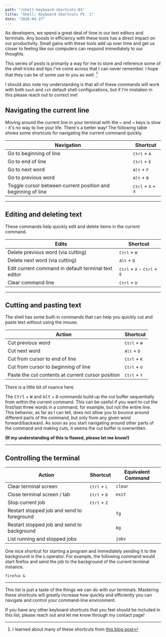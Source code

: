 ```yaml
---
path: "/shell-keyboard-shortcuts-01"
title: "Shell: Keyboard Shortcuts Pt. 1"
date: "2020-04-27"
---
```


As developers, we spend a great deal of time in our text editors and terminals. Any boosts in efficiency with these tools has a direct impact on our productivity. Small gains with these tools add up over time and get us closer to feeling like our computers can respond immediately to our thoughts.

This series of posts is primarily a way for me to store and reference some of the shell tricks and tips I've come across that I can never remember. I hope that they can be of some use to you as well. [^1] 

I should also note my understanding is that all of these commands will work with both `bash` and `zsh` default shell configurations, but if I'm mistaken in this please reach out to correct me!

[^1]: I learned about many of these shortcuts from [this blog post](https://blog.balthazar-rouberol.com/shell-productivity-tips-and-tricks.html)

## Navigating the current line

Moving around the current line in your terminal with the <kbd>←</kbd> and <kbd>→</kbd> keys is slow - it's no way to live your life. There's a better way! The following table shows some shortcuts for navigating the current command quickly.

| Navigation                                                   | Shortcut                                      |
| ------------------------------------------------------------ | --------------------------------------------- |
| Go to beginning of line                                      | <kbd>Ctrl</kbd> + <kbd>A</kbd>                |
| Go to end of line                                            | <kbd>Ctrl</kbd> + <kbd>E</kbd>                |
| Go to next word                                              | <kbd>Alt</kbd> + <kbd>F</kbd>                 |
| Go to previous word                                          | <kbd>Alt</kbd> + <kbd>B</kbd>                 |
| Toggle cursor between current position and beginning of line | <kbd>Ctrl</kbd> + <kbd>X</kbd> + <kbd>X</kbd> |

------

## Editing and deleting text

These commands help quickly edit and delete items in the current command.

| Edits                                                | Shortcut                                                        |
| ---------------------------------------------------- | --------------------------------------------------------------- |
| Delete previous word (via cutting)                   | <kbd>Ctrl</kbd> + <kbd>W</kbd>                                  |
| Delete next word (via cutting)                       | <kbd>Alt</kbd> + <kbd>D</kbd>                                   |
| Edit current command in default terminal text editor | <kbd>Ctrl</kbd> + <kbd>X</kbd> - <kbd>Ctrl</kbd> + <kbd>E</kbd> |
| Clear command line                                   | <kbd>Ctrl</kbd> + <kbd>U</kbd>                                  |

------

## Cutting and pasting text

The shell has some built-in commands that can help you quickly cut and paste text without using the mouse.

| Action                                            | Shortcut                       |
| ------------------------------------------------- | ------------------------------ |
| Cut previous word                                 | <kbd>Ctrl</kbd> + <kbd>W</kbd> |
| Cut next word                                     | <kbd>Alt</kbd> + <kbd>D</kbd>  |
| Cut from cursor to end of line                    | <kbd>Ctrl</kbd> + <kbd>K</kbd> |
| Cut from cursor to beginning of line              | <kbd>Ctrl</kbd> + <kbd>U</kbd> |
| Paste the cut contents at current cursor position | <kbd>Ctrl</kbd> + <kbd>Y</kbd> |

There is a little bit of nuance here. 

The <kbd>Ctrl</kbd> + <kbd>W</kbd> and <kbd>Alt</kbd> + <kbd>D</kbd> commands build up the cut buffer sequentially from within the current command. This can be useful if you want to cut the first/last three words in a command, for example, but not the entire line. This behavior, as far as I can tell, does not allow you to bounce around different parts of the command, but only from any given word forward/backward. As soon as you start navigating around other parts of the command and making cuts, it seems the cut buffer is overwritten. 

**(If my understanding of this is flawed, please let me know!)**

------

## Controlling the terminal

| Action                                     | Shortcut                       | Equivalent Command |
| ------------------------------------------ | ------------------------------ | ------------------ |
| Clear terminal screen                      | <kbd>Ctrl</kbd> + <kbd>L</kbd> | `clear`            |
| Close terminal screen / tab                | <kbd>Ctrl</kbd> + <kbd>D</kbd> | `exit`             |
| Stop current job                           | <kbd>Ctrl</kbd> + <kbd>Z</kbd> |                    |
| Restart stopped job and send to foreground |                                | `fg`               |
| Restart stopped job and send to background |                                | `bg`               |
| List running and stopped jobs              |                                | `jobs`             |

One nice shortcut for starting a program and immediately sending it to the background is the `&` operator. For example, the following command would start firefox and send the job to the background of the current terminal instance.

```shell
firefox &
```

------

This list is just a taste of the things we can do with our terminals. Mastering these shortcuts will greatly increase how quickly and efficiently you can navigate and control your command-line environment.

If you have any other keyboard shortcuts that you feel should be included in this list, please reach out and let me know through my contact page!